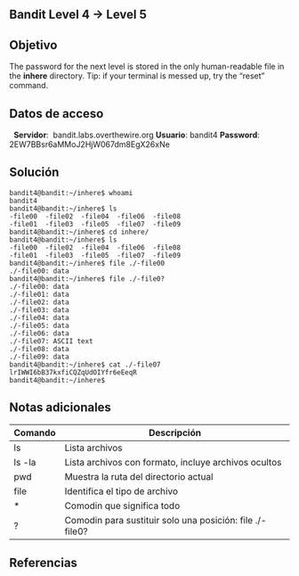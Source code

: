 ## Bandit Level 4 → Level 5

## Objetivo

The password for the next level is stored in the only human-readable file in the **inhere** directory. Tip: if your terminal is messed up, try the “reset” command.

## Datos de acceso
 
**Servidor**:  bandit.labs.overthewire.org
**Usuario**: bandit4
**Password**: 2EW7BBsr6aMMoJ2HjW067dm8EgX26xNe

## Solución

```
bandit4@bandit:~/inhere$ whoami
bandit4
bandit4@bandit:~/inhere$ ls
-file00  -file02  -file04  -file06  -file08
-file01  -file03  -file05  -file07  -file09
bandit4@bandit:~/inhere$ cd inhere/
bandit4@bandit:~/inhere$ ls
-file00  -file02  -file04  -file06  -file08
-file01  -file03  -file05  -file07  -file09
bandit4@bandit:~/inhere$ file ./-file00
./-file00: data
bandit4@bandit:~/inhere$ file ./-file0?
./-file00: data
./-file01: data
./-file02: data
./-file03: data
./-file04: data
./-file05: data
./-file06: data
./-file07: ASCII text
./-file08: data
./-file09: data 
bandit4@bandit:~/inhere$ cat ./-file07
lrIWWI6bB37kxfiCQZqUdOIYfr6eEeqR
bandit4@bandit:~/inhere$ 
```
## Notas adicionales

| Comando | Descripción |
|------------|-------------|
| ls |  Lista archivos |
| ls -la |  Lista archivos con formato, incluye archivos ocultos  |
| pwd |  Muestra la ruta del directorio actual  |
| file |  Identifica el tipo de archivo |
| * |  Comodin que significa todo  |
| ? |  Comodin para sustituir solo una posición: file ./-file0?  |

## Referencias